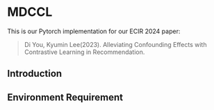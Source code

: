 # MDCCL

This is our Pytorch implementation for our ECIR 2024 paper:

> Di You, Kyumin Lee(2023). Alleviating Confounding Effects with Contrastive Learning in Recommendation.


## Introduction

## Environment Requirement
